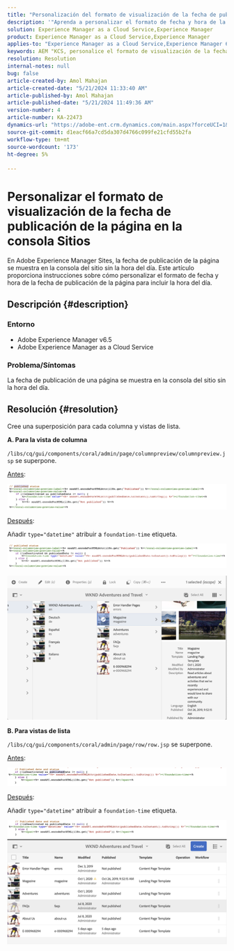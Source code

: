 ```yaml
---
title: "Personalización del formato de visualización de la fecha de publicación de la página en la consola Sites"
description: '"Aprenda a personalizar el formato de fecha y hora de la fecha de publicación de la página para incluir la hora del día en Adobe Experience Manager Sites".'
solution: Experience Manager as a Cloud Service,Experience Manager
product: Experience Manager as a Cloud Service,Experience Manager
applies-to: "Experience Manager as a Cloud Service,Experience Manager 6.5"
keywords: AEM "KCS, personalice el formato de visualización de la fecha de publicación para incluir la hora, la hora, la consola del sitio".
resolution: Resolution
internal-notes: null
bug: false
article-created-by: Amol Mahajan
article-created-date: "5/21/2024 11:33:40 AM"
article-published-by: Amol Mahajan
article-published-date: "5/21/2024 11:49:36 AM"
version-number: 4
article-number: KA-22473
dynamics-url: "https://adobe-ent.crm.dynamics.com/main.aspx?forceUCI=1&pagetype=entityrecord&etn=knowledgearticle&id=2d1d48f2-6517-ef11-9f8a-6045bd006c82"
source-git-commit: d1eacf66a7cd5da307d4766c099fe21cfd55b2fa
workflow-type: tm+mt
source-wordcount: '173'
ht-degree: 5%

---
```


# Personalizar el formato de visualización de la fecha de publicación de la página en la consola Sitios


En Adobe Experience Manager Sites, la fecha de publicación de la página se muestra en la consola del sitio sin la hora del día. Este artículo proporciona instrucciones sobre cómo personalizar el formato de fecha y hora de la fecha de publicación de la página para incluir la hora del día.

## Descripción {#description}


### Entorno

- Adobe Experience Manager v6.5
- Adobe Experience Manager as a Cloud Service


### Problema/Síntomas

La fecha de publicación de una página se muestra en la consola del sitio sin la hora del día.


## Resolución {#resolution}


Cree una superposición para cada columna y vistas de lista.

<b>A. Para la vista de columna</b>

`/libs/cq/gui/components/coral/admin/page/columnpreview/columnpreview.jsp` se superpone.

<u>Antes</u>:

![](assets/76d8eda9-2625-ee11-9cbe-6045bd006a22.png)

<u>Después</u>:

Añadir `type="datetime"` atribuir a `foundation-time` etiqueta.

![](assets/bc3fccb7-2625-ee11-9cbe-6045bd006a22.png)

![](assets/4b4c42f9-2625-ee11-9cbe-6045bd006a22.png)

<b>B. Para vistas de lista</b>

`/libs/cq/gui/components/coral/admin/page/row/row.jsp` se superpone.

<u>Antes</u>:

![](assets/b4d354c8-2625-ee11-9cbe-6045bd006a22.png)

<u>Después</u>:

Añadir `type="datetime"` atribuir a `foundation-time` etiqueta.

![](assets/82f75cd6-2625-ee11-9cbe-6045bd006a22.png)
![](assets/807c0517-2725-ee11-9cbe-6045bd006a22.png)
